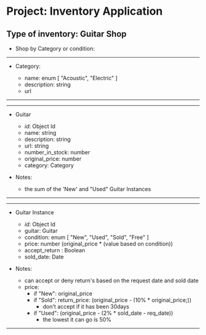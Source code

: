 # Project: Inventory Application

## Type of inventory: Guitar Shop

<!-- TODO: I need to look for some sample data -->
- Shop by Category or condition:

---
- Category:

  + name: enum [ "Acoustic", "Electric" ]
  + description: string
  + url
---

---
- Guitar

  + _id_: Object Id
  + name: string
  + description: string
  + url: string
  + number_in_stock: number
  + original_price: number
  + category: Category

- Notes:
  - the sum of the 'New' and "Used" Guitar Instances
---

---
- Guitar Instance

  + _id_: Object Id
  + guitar: Guitar
  + condition: enum [ "New", "Used", "Sold", "Free" ]
  + price: number (original_price * (value based on condition))
  + accept_return : Boolean
  + sold_date: Date

- Notes:
  - can accept or deny return's based on the request date and sold date
  - price:
    - if "New": original_price
    - if "Sold": return_price: (original_price - (10% * original_price;))
      - don't accept if it has been 30days
    - if "Used": (original_price - (2% * sold_date - req_date))
      - the lowest it can go is 50%
---
